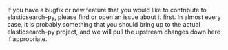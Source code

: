 If you have a bugfix or new feature that you would like to contribute to
elasticsearch-py, please find or open an issue about it first. In almost
every case, it is probably something that you should bring up to the 
actual elasticsearch-py project, and we will pull the upstream changes 
down here if appropriate.  
